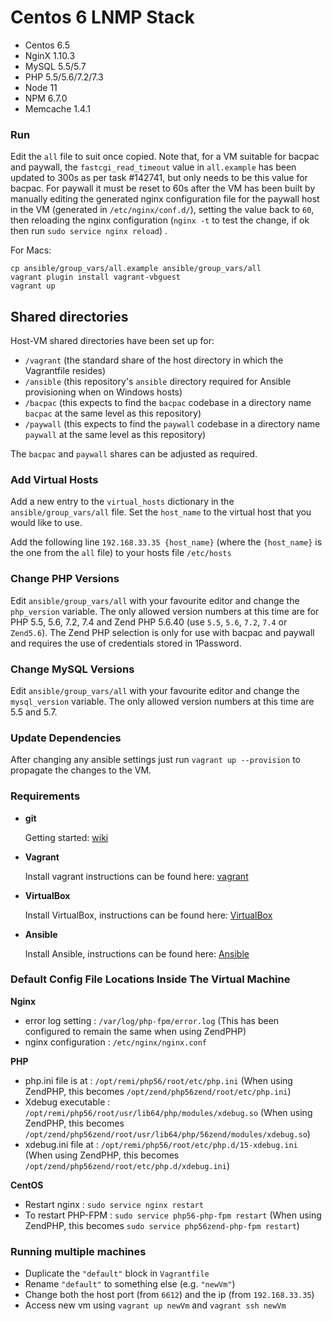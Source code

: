 # Centos 6 LNMP Stack
- Centos 6.5
- NginX 1.10.3
- MySQL 5.5/5.7
- PHP 5.5/5.6/7.2/7.3
- Node 11
- NPM 6.7.0
- Memcache 1.4.1

### Run

Edit the `all` file to suit once copied.
Note that, for a VM suitable for bacpac and paywall, the `fastcgi_read_timeout` value in `all.example` has been updated to 300s as per task #142741, but only needs to be this value for bacpac. For paywall it must be reset to 60s after the VM has been built by manually editing the generated nginx configuration file for the paywall host in the VM (generated in `/etc/nginx/conf.d/`), setting the value back to `60`, then reloading the nginx configuration (`nginx -t` to test the change, if ok then run `sudo service nginx reload`) .

For Macs:
```
cp ansible/group_vars/all.example ansible/group_vars/all
vagrant plugin install vagrant-vbguest
vagrant up
```

## Shared directories
Host-VM shared directories have been set up for:
- `/vagrant` (the standard share of the host directory in which the Vagrantfile resides)
- `/ansible` (this repository's `ansible` directory required for Ansible provisioning when on Windows hosts)
- `/bacpac` (this expects to find the `bacpac` codebase in a directory name `bacpac` at the same level as this repository)
- `/paywall` (this expects to find the `paywall` codebase in a directory name `paywall` at the same level as this repository)

The `bacpac` and `paywall` shares can be adjusted as required.

### Add Virtual Hosts
Add a new entry to the `virtual_hosts` dictionary in the `ansible/group_vars/all` file. Set the `host_name` to the virtual host that you would like to use.

Add the following line `192.168.33.35 {host_name}` (where the `{host_name}` is the one from the `all` file) to your hosts file `/etc/hosts`

### Change PHP Versions

Edit `ansible/group_vars/all` with your favourite editor and change the `php_version` variable. The only allowed version
numbers at this time are for PHP 5.5, 5.6, 7.2, 7.4 and Zend PHP 5.6.40 (use `5.5`, `5.6`, `7.2`, `7.4` or `Zend5.6`).
The Zend PHP selection is only for use with bacpac and paywall and requires the use of credentials stored in 1Password.

### Change MySQL Versions
Edit `ansible/group_vars/all` with your favourite editor and change
the `mysql_version` variable. The only allowed version numbers at this time are 5.5 and 5.7.

### Update Dependencies
After changing any ansible settings just run `vagrant up --provision` to propagate the changes to the VM.

### Requirements
- **git**

  Getting started: [wiki](https://en.wikipedia.org/wiki/Git)

- **Vagrant**

  Install vagrant instructions can be found here: [vagrant](https://www.vagrantup.com/downloads.html)

- **VirtualBox**

  Install VirtualBox, instructions can be found here: [VirtualBox](https://www.virtualbox.org/wiki/Downloads)

- **Ansible**

  Install Ansible, instructions can be found here: [Ansible](http://docs.ansible.com/ansible/intro_installation.html#installing-the-control-machine)

### Default Config File Locations Inside The Virtual Machine
**Nginx**
- error log setting : `/var/log/php-fpm/error.log` (This has been configured to remain the same when using ZendPHP)
- nginx configuration : `/etc/nginx/nginx.conf`

**PHP**
- php.ini file is at : `/opt/remi/php56/root/etc/php.ini` (When using ZendPHP, this becomes `/opt/zend/php56zend/root/etc/php.ini`)
- Xdebug executable : `/opt/remi/php56/root/usr/lib64/php/modules/xdebug.so` (When using ZendPHP, this becomes `/opt/zend/php56zend/root/usr/lib64/php/56zend/modules/xdebug.so`)
- xdebug.ini file at : `/opt/remi/php56/root/etc/php.d/15-xdebug.ini` (When using ZendPHP, this becomes `/opt/zend/php56zend/root/etc/php.d/xdebug.ini`)

**CentOS**
- Restart nginx : `sudo service nginx restart`
- To restart PHP-FPM : `sudo service php56-php-fpm restart` (When using ZendPHP, this becomes `sudo service php56zend-php-fpm restart`)

### Running multiple machines
- Duplicate the `"default"` block in `Vagrantfile`
- Rename `"default"` to something else (e.g. `"newVm"`)
- Change both the host port (from `6612`) and the ip (from `192.168.33.35`)
- Access new vm using `vagrant up newVm` and `vagrant ssh newVm`
